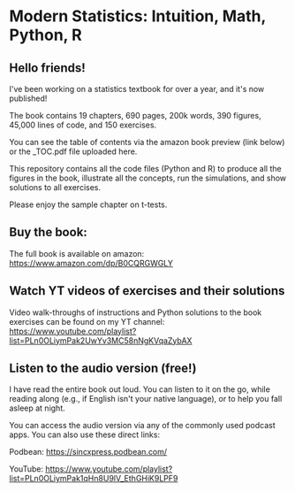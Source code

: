 # Modern Statistics: Intuition, Math, Python, R

## Hello friends!

I've been working on a statistics textbook for over a year, and it's now published!

The book contains 19 chapters, 690 pages, 200k words, 390 figures, 45,000 lines of code, and 150 exercises.

You can see the table of contents via the amazon book preview (link below) or the _TOC.pdf file uploaded here.

This repository contains all the code files (Python and R) to produce all the figures in the book, illustrate all the concepts, run the simulations, and show solutions to all exercises.

Please enjoy the sample chapter on t-tests.

## Buy the book:
The full book is available on amazon: https://www.amazon.com/dp/B0CQRGWGLY

## Watch YT videos of exercises and their solutions
Video walk-throughs of instructions and Python solutions to the book exercises can be found on my YT channel:
https://www.youtube.com/playlist?list=PLn0OLiymPak2UwYv3MC58nNgKVqaZybAX 

## Listen to the audio version (free!)
I have read the entire book out loud. You can listen to it on the go, while reading along (e.g., if English isn't your native language), or to help you fall asleep at night.

You can access the audio version via any of the commonly used podcast apps. You can also use these direct links:

Podbean: https://sincxpress.podbean.com/

YouTube: https://www.youtube.com/playlist?list=PLn0OLiymPak1qHn8U9lV_EthGHiK9LPF9
